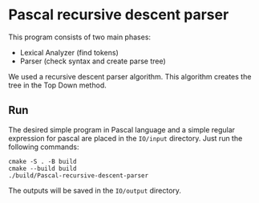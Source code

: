 # Pascal recursive descent parser

This program consists of two main phases: 
- Lexical Analyzer (find tokens)
- Parser (check syntax and create parse tree)

We used a recursive descent parser algorithm. This algorithm creates the tree in the Top Down method.

## Run
The desired simple program in Pascal language and a simple regular  expression for pascal are placed in the `IO/input` directory. Just run the following commands:
```
cmake -S . -B build
cmake --build build
./build/Pascal-recursive-descent-parser
```
The outputs will be saved in the `IO/output` directory.